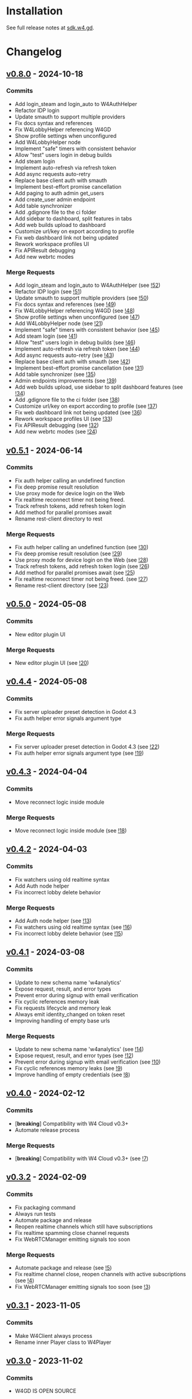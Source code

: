 
# Installation

See full release notes at [sdk.w4.gd](https://sdk.w4.gd).

# Changelog

## [v0.8.0](https://sdk.w4.gd/releases/v0.8.0) - 2024-10-18

### Commits

- Add login_steam and login_auto to W4AuthHelper
- Refactor IDP login
- Update smauth to support multiple providers
- Fix docs syntax and references
- Fix W4LobbyHelper referencing W4GD
- Show profile settings when unconfigured
- Add W4LobbyHelper node
- Implement "safe" timers with consistent behavior
- Allow "test" users login in debug builds
- Add steam login
- Implement auto-refresh via refresh token
- Add async requests auto-retry
- Replace base client auth with smauth
- Implement best-effort promise cancellation
- Add paging to auth admin get_users
- Add create_user admin endpoint
- Add table synchronizer
- Add .gdignore file to the ci folder
- Add sidebar to dashboard, split features in tabs
- Add web builds upload to dashboard
- Customize url/key on export according to profile
- Fix web dashboard link not being updated
- Rework workspace profiles UI
- Fix APIResult debugging
- Add new webrtc modes

### Merge Requests

- Add login_steam and login_auto to W4AuthHelper (see [!52](https://sdk.w4.gd/mrs/52))
- Refactor IDP login (see [!51](https://sdk.w4.gd/mrs/51))
- Update smauth to support multiple providers (see [!50](https://sdk.w4.gd/mrs/50))
- Fix docs syntax and references (see [!49](https://sdk.w4.gd/mrs/49))
- Fix W4LobbyHelper referencing W4GD (see [!48](https://sdk.w4.gd/mrs/48))
- Show profile settings when unconfigured (see [!47](https://sdk.w4.gd/mrs/47))
- Add W4LobbyHelper node (see [!21](https://sdk.w4.gd/mrs/21))
- Implement "safe" timers with consistent behavior (see [!45](https://sdk.w4.gd/mrs/45))
- Add steam login (see [!41](https://sdk.w4.gd/mrs/41))
- Allow "test" users login in debug builds (see [!46](https://sdk.w4.gd/mrs/46))
- Implement auto-refresh via refresh token (see [!44](https://sdk.w4.gd/mrs/44))
- Add async requests auto-retry (see [!43](https://sdk.w4.gd/mrs/43))
- Replace base client auth with smauth (see [!42](https://sdk.w4.gd/mrs/42))
- Implement best-effort promise cancellation (see [!31](https://sdk.w4.gd/mrs/31))
- Add table synchronizer (see [!35](https://sdk.w4.gd/mrs/35))
- Admin endpoints improvements (see [!39](https://sdk.w4.gd/mrs/39))
- Add web builds upload, use sidebar to split dashboard features (see [!34](https://sdk.w4.gd/mrs/34))
- Add .gdignore file to the ci folder (see [!38](https://sdk.w4.gd/mrs/38))
- Customize url/key on export according to profile (see [!37](https://sdk.w4.gd/mrs/37))
- Fix web dashboard link not being updated (see [!36](https://sdk.w4.gd/mrs/36))
- Rework workspace profiles UI (see [!33](https://sdk.w4.gd/mrs/33))
- Fix APIResult debugging (see [!32](https://sdk.w4.gd/mrs/32))
- Add new webrtc modes (see [!24](https://sdk.w4.gd/mrs/24))

## [v0.5.1](https://sdk.w4.gd/releases/v0.5.1) - 2024-06-14

### Commits

- Fix auth helper calling an undefined function
- Fix deep promise result resolution
- Use proxy mode for device login on the Web
- Fix realtime reconnect timer not being freed.
- Track refresh tokens, add refresh token login
- Add method for parallel promises await
- Rename rest-client directory to rest

### Merge Requests

- Fix auth helper calling an undefined function (see [!30](https://sdk.w4.gd/mrs/30))
- Fix deep promise result resolution (see [!29](https://sdk.w4.gd/mrs/29))
- Use proxy mode for device login on the Web (see [!28](https://sdk.w4.gd/mrs/28))
- Track refresh tokens, add refresh token login (see [!26](https://sdk.w4.gd/mrs/26))
- Add method for parallel promises await (see [!25](https://sdk.w4.gd/mrs/25))
- Fix realtime reconnect timer not being freed. (see [!27](https://sdk.w4.gd/mrs/27))
- Rename rest-client directory (see [!23](https://sdk.w4.gd/mrs/23))

## [v0.5.0](https://sdk.w4.gd/releases/v0.5.0) - 2024-05-08

### Commits

- New editor plugin UI

### Merge Requests

- New editor plugin UI (see [!20](https://sdk.w4.gd/mrs/20))

## [v0.4.4](https://sdk.w4.gd/releases/v0.4.4) - 2024-05-08

### Commits

- Fix server uploader preset detection in Godot 4.3
- Fix auth helper error signals argument type

### Merge Requests

- Fix server uploader preset detection in Godot 4.3 (see [!22](https://sdk.w4.gd/mrs/22))
- Fix auth helper error signals argument type (see [!19](https://sdk.w4.gd/mrs/19))

## [v0.4.3](https://sdk.w4.gd/releases/v0.4.3) - 2024-04-04

### Commits

- Move reconnect logic inside module

### Merge Requests

- Move reconnect logic inside module (see [!18](https://sdk.w4.gd/mrs/18))

## [v0.4.2](https://sdk.w4.gd/releases/v0.4.2) - 2024-04-03

### Commits

- Fix watchers using old realtime syntax
- Add Auth node helper
- Fix incorrect lobby delete behavior

### Merge Requests

- Add Auth node helper (see [!13](https://sdk.w4.gd/mrs/13))
- Fix watchers using old realtime syntax (see [!16](https://sdk.w4.gd/mrs/16))
- Fix incorrect lobby delete behavior (see [!15](https://sdk.w4.gd/mrs/15))

## [v0.4.1](https://sdk.w4.gd/releases/v0.4.1) - 2024-03-08

### Commits

- Update to new schema name 'w4analytics'
- Expose request, result, and error types
- Prevent error during signup with email verification
- Fix cyclic references memory leak
- Fix requests lifecycle and memory leak
- Always emit identity_changed on token reset
- Improving handling of empty base urls

### Merge Requests

- Update to new schema name 'w4analytics' (see [!14](https://sdk.w4.gd/mrs/14))
- Expose request, result, and error types (see [!12](https://sdk.w4.gd/mrs/12))
- Prevent error during signup with email verification (see [!10](https://sdk.w4.gd/mrs/10))
- Fix cyclic references memory leaks (see [!9](https://sdk.w4.gd/mrs/9))
- Improve handling of empty credentials (see [!8](https://sdk.w4.gd/mrs/8))

## [v0.4.0](https://sdk.w4.gd/releases/v0.4.0) - 2024-02-12

### Commits

- [**breaking**] Compatibility with W4 Cloud v0.3+
- Automate release process

### Merge Requests

- [**breaking**] Compatibility with W4 Cloud v0.3+ (see [!7](https://sdk.w4.gd/mrs/7))

## [v0.3.2](https://sdk.w4.gd/releases/v0.3.2) - 2024-02-09

### Commits

- Fix packaging command
- Always run tests
- Automate package and release
- Reopen realtime channels which still have subscriptions
- Fix realtime spamming close channel requests
- Fix WebRTCManager emitting signals too soon

### Merge Requests

- Automate package and release (see [!5](https://sdk.w4.gd/mrs/5))
- Fix realtime channel close, reopen channels with active subscriptions (see [!4](https://sdk.w4.gd/mrs/4))
- Fix WebRTCManager emitting signals too soon (see [!3](https://sdk.w4.gd/mrs/3))

## [v0.3.1](https://sdk.w4.gd/releases/v0.3.1) - 2023-11-05

### Commits

- Make W4Client always process
- Rename inner Player class to W4Player

## [v0.3.0](https://sdk.w4.gd/releases/v0.3.0) - 2023-11-02

### Commits

- W4GD IS OPEN SOURCE

